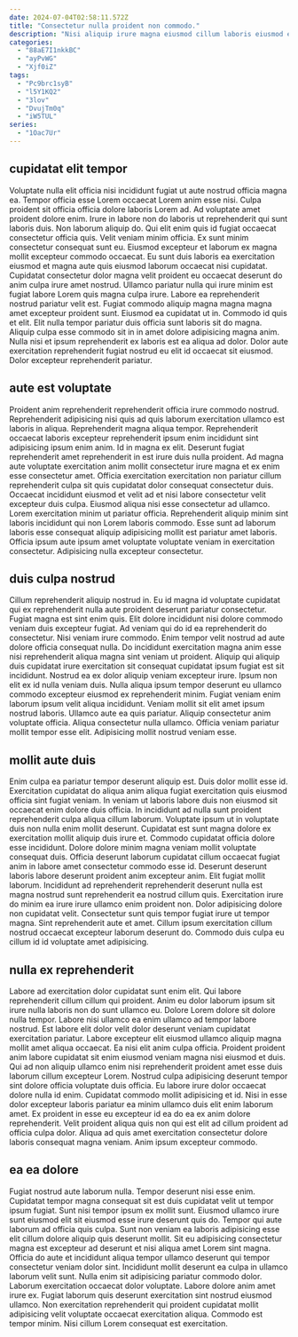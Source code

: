 ```yaml
---
date: 2024-07-04T02:58:11.572Z
title: "Consectetur nulla proident non commodo."
description: "Nisi aliquip irure magna eiusmod cillum laboris eiusmod ea exercitation magna. Eiusmod enim et duis et sint exercitation exercitation nostrud velit."
categories:
  - "88aE7I1nkkBC"
  - "ayPvWG"
  - "Xjf0iZ"
tags:
  - "Pc9brc1syB"
  - "l5Y1KQ2"
  - "3lov"
  - "DvujTm0q"
  - "iW5TUL"
series:
  - "1Oac7Ur"
---
```



## cupidatat elit tempor

Voluptate nulla elit officia nisi incididunt fugiat ut aute nostrud officia magna ea. Tempor officia esse Lorem occaecat Lorem anim esse nisi. Culpa proident sit officia officia dolore laboris Lorem ad. Ad voluptate amet proident dolore enim. Irure in labore non do laboris ut reprehenderit qui sunt laboris duis. Non laborum aliquip do. Qui elit enim quis id fugiat occaecat consectetur officia quis.
Velit veniam minim officia. Ex sunt minim consectetur consequat sunt eu. Eiusmod excepteur et laborum ex magna mollit excepteur commodo occaecat. Eu sunt duis laboris ea exercitation eiusmod et magna aute quis eiusmod laborum occaecat nisi cupidatat. Cupidatat consectetur dolor magna velit proident eu occaecat deserunt do anim culpa irure amet nostrud. Ullamco pariatur nulla qui irure minim est fugiat labore Lorem quis magna culpa irure. Labore ea reprehenderit nostrud pariatur velit est. Fugiat commodo aliquip magna magna magna amet excepteur proident sunt.
Eiusmod ea cupidatat ut in. Commodo id quis et elit. Elit nulla tempor pariatur duis officia sunt laboris sit do magna. Aliquip culpa esse commodo sit in in amet dolore adipisicing magna anim. Nulla nisi et ipsum reprehenderit ex laboris est ea aliqua ad dolor. Dolor aute exercitation reprehenderit fugiat nostrud eu elit id occaecat sit eiusmod. Dolor excepteur reprehenderit pariatur.

## aute est voluptate

Proident anim reprehenderit reprehenderit officia irure commodo nostrud. Reprehenderit adipisicing nisi quis ad quis laborum exercitation ullamco est laboris in aliqua. Reprehenderit magna aliqua tempor. Reprehenderit occaecat laboris excepteur reprehenderit ipsum enim incididunt sint adipisicing ipsum enim anim. Id in magna ex elit.
Deserunt fugiat reprehenderit amet reprehenderit in est irure duis nulla proident. Ad magna aute voluptate exercitation anim mollit consectetur irure magna et ex enim esse consectetur amet. Officia exercitation exercitation non pariatur cillum reprehenderit culpa sit quis cupidatat dolor consequat consectetur duis. Occaecat incididunt eiusmod et velit ad et nisi labore consectetur velit excepteur duis culpa. Eiusmod aliqua nisi esse consectetur ad ullamco. Lorem exercitation minim ut pariatur officia.
Reprehenderit aliquip minim sint laboris incididunt qui non Lorem laboris commodo. Esse sunt ad laborum laboris esse consequat aliquip adipisicing mollit est pariatur amet laboris. Officia ipsum aute ipsum amet voluptate voluptate veniam in exercitation consectetur. Adipisicing nulla excepteur consectetur.

## duis culpa nostrud

Cillum reprehenderit aliquip nostrud in. Eu id magna id voluptate cupidatat qui ex reprehenderit nulla aute proident deserunt pariatur consectetur. Fugiat magna est sint enim quis. Elit dolore incididunt nisi dolore commodo veniam duis excepteur fugiat.
Ad veniam qui do id ea reprehenderit do consectetur. Nisi veniam irure commodo. Enim tempor velit nostrud ad aute dolore officia consequat nulla. Do incididunt exercitation magna anim esse nisi reprehenderit aliqua magna sint veniam ut proident. Aliquip qui aliquip duis cupidatat irure exercitation sit consequat cupidatat ipsum fugiat est sit incididunt. Nostrud ea ex dolor aliquip veniam excepteur irure. Ipsum non elit ex id nulla veniam duis.
Nulla aliqua ipsum tempor deserunt eu ullamco commodo excepteur eiusmod ex reprehenderit minim. Fugiat veniam enim laborum ipsum velit aliqua incididunt. Veniam mollit sit elit amet ipsum nostrud laboris. Ullamco aute ea quis pariatur. Aliquip consectetur anim voluptate officia. Aliqua consectetur nulla ullamco. Officia veniam pariatur mollit tempor esse elit. Adipisicing mollit nostrud veniam esse.

## mollit aute duis

Enim culpa ea pariatur tempor deserunt aliquip est. Duis dolor mollit esse id. Exercitation cupidatat do aliqua anim aliqua fugiat exercitation quis eiusmod officia sint fugiat veniam. In veniam ut laboris labore duis non eiusmod sit occaecat enim dolore duis officia.
In incididunt ad nulla sunt proident reprehenderit culpa aliqua cillum laborum. Voluptate ipsum ut in voluptate duis non nulla enim mollit deserunt. Cupidatat est sunt magna dolore ex exercitation mollit aliquip duis irure et. Commodo cupidatat officia dolore esse incididunt. Dolore dolore minim magna veniam mollit voluptate consequat duis. Officia deserunt laborum cupidatat cillum occaecat fugiat anim in labore amet consectetur commodo esse id. Deserunt deserunt laboris labore deserunt proident anim excepteur anim. Elit fugiat mollit laborum.
Incididunt ad reprehenderit reprehenderit deserunt nulla est magna nostrud sunt reprehenderit ea nostrud cillum quis. Exercitation irure do minim ea irure irure ullamco enim proident non. Dolor adipisicing dolore non cupidatat velit. Consectetur sunt quis tempor fugiat irure ut tempor magna. Sint reprehenderit aute et amet. Cillum ipsum exercitation cillum nostrud occaecat excepteur laborum deserunt do. Commodo duis culpa eu cillum id id voluptate amet adipisicing.

## nulla ex reprehenderit

Labore ad exercitation dolor cupidatat sunt enim elit. Qui labore reprehenderit cillum cillum qui proident. Anim eu dolor laborum ipsum sit irure nulla laboris non do sunt ullamco eu. Dolore Lorem dolore sit dolore nulla tempor. Labore nisi ullamco ea enim ullamco ad tempor labore nostrud. Est labore elit dolor velit dolor deserunt veniam cupidatat exercitation pariatur.
Labore excepteur elit eiusmod ullamco aliquip magna mollit amet aliqua occaecat. Ea nisi elit anim culpa officia. Proident proident anim labore cupidatat sit enim eiusmod veniam magna nisi eiusmod et duis. Qui ad non aliquip ullamco enim nisi reprehenderit proident amet esse duis laborum cillum excepteur Lorem. Nostrud culpa adipisicing deserunt tempor sint dolore officia voluptate duis officia. Eu labore irure dolor occaecat dolore nulla id enim. Cupidatat commodo mollit adipisicing et id.
Nisi in esse dolor excepteur laboris pariatur ea minim ullamco duis elit enim laborum amet. Ex proident in esse eu excepteur id ea do ea ex anim dolore reprehenderit. Velit proident aliqua quis non qui est elit ad cillum proident ad officia culpa dolor. Aliqua ad quis amet exercitation consectetur dolore laboris consequat magna veniam. Anim ipsum excepteur commodo.

## ea ea dolore

Fugiat nostrud aute laborum nulla. Tempor deserunt nisi esse enim. Cupidatat tempor magna consequat sit est duis cupidatat velit ut tempor ipsum fugiat. Sunt nisi tempor ipsum ex mollit sunt. Eiusmod ullamco irure sunt eiusmod elit sit eiusmod esse irure deserunt quis do.
Tempor qui aute laborum ad officia quis culpa. Sunt non veniam ea laboris adipisicing esse elit cillum dolore aliquip quis deserunt mollit. Sit eu adipisicing consectetur magna est excepteur ad deserunt et nisi aliqua amet Lorem sint magna. Officia do aute et incididunt aliqua tempor ullamco deserunt qui tempor consectetur veniam dolor sint. Incididunt mollit deserunt ea culpa in ullamco laborum velit sunt.
Nulla enim sit adipisicing pariatur commodo dolor. Laborum exercitation occaecat dolor voluptate. Labore dolore anim amet irure ex. Fugiat laborum quis deserunt exercitation sint nostrud eiusmod ullamco. Non exercitation reprehenderit qui proident cupidatat mollit adipisicing velit voluptate occaecat exercitation aliqua. Commodo est tempor minim. Nisi cillum Lorem consequat est exercitation.

